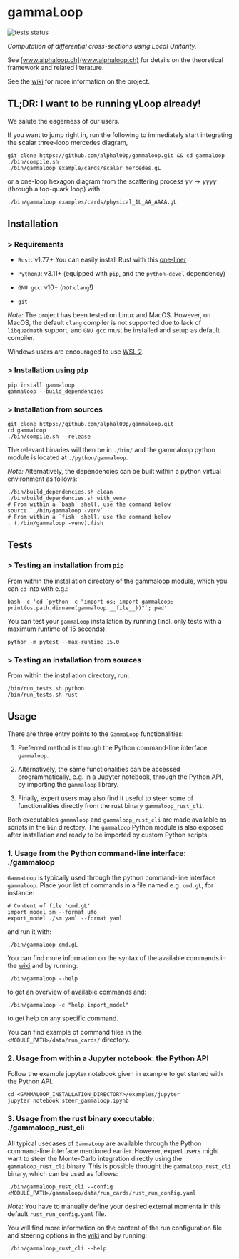 # gammaLoop
![tests status](https://github.com/alphal00p/gammaloop/actions/workflows/gamma_loop_tests.yml/badge.svg?event=push)

*Computation of differential cross-sections using Local Unitarity.*

See [www.alphaloop.ch](www.alphaloop.ch) for details on the theoretical framework and related literature.

See the [wiki](https://wiki.alphaloop.ch/) for more information on the project.

## TL;DR: I want to be running γLoop already!

We salute the eagerness of our users.

If you want to jump right in, run the following to immediately start integrating the scalar three-loop mercedes diagram,

```
git clone https://github.com/alphal00p/gammaloop.git && cd gammaloop
./bin/compile.sh
./bin/gammaloop example/cards/scalar_mercedes.gL
```

or a one-loop hexagon diagram from the scattering process $\gamma \gamma \rightarrow \gamma \gamma \gamma \gamma$ (through a top-quark loop) with:

```
./bin/gammaloop examples/cards/physical_1L_AA_AAAA.gL
```

## Installation

### > Requirements

* `Rust`: v1.77+ You can easily install Rust with this [one-liner](https://www.rust-lang.org/tools/install)

* `Python3`: v3.11+ (equipped with `pip`, and the `python-devel` dependency)

* `GNU gcc`: v10+ (*not* `clang`!)

* `git`

*Note*: The project has been tested on Linux and MacOS. However, on MacOS, the default `clang` compiler is not supported due to lack of `libquadmath` support, and `GNU gcc` must be installed and setup as default compiler.

Windows users are encouraged to use [WSL 2](https://learn.microsoft.com/en-us/windows/wsl/).

### > Installation using `pip`
```
pip install gammaloop
gammaloop --build_dependencies
```

### > Installation from sources
```
git clone https://github.com/alphal00p/gammaloop.git
cd gammaloop
./bin/compile.sh --release
```
The relevant binaries will then be in `./bin/` and the gammaloop python module is located at `./python/gammaloop`.

*Note:* Alternatively, the dependencies can be built within a python virtual environment as follows:

```
./bin/build_dependencies.sh clean
./bin/build_dependencies.sh with_venv
# From within a `bash` shell, use the command below
source `./bin/gammaloop -venv`
# From within a `fish` shell, use the command below
. (./bin/gammaloop -venv).fish
```

## Tests

### > Testing an installation from `pip`

From within the installation directory of the gammaloop module, which you can `cd` into with e.g.:
```
bash -c 'cd `python -c "import os; import gammaloop; print(os.path.dirname(gammaloop.__file__))"`; pwd'
```

You can test your `gammaLoop` installation by running (incl. only tests with a maximum runtime of 15 seconds):
```
python -m pytest --max-runtime 15.0
```

### > Testing an installation from sources

From within the installation directory, run:
```
/bin/run_tests.sh python
/bin/run_tests.sh rust
```

## Usage

There are three entry points to the `GammaLoop` functionalities:

1. Preferred method is through the Python command-line interface `gammaloop`.

2. Alternatively, the same functionalities can be accessed programmatically, e.g. in a Jupyter notebook, through the Python API, by importing the `gammaloop` library.

3. Finally, expert users may also find it useful to steer some of functionalities directly from the rust binary `gammaloop_rust_cli`.

Both executables `gammaloop` and `gammaloop_rust_cli` are made available as scripts in the `bin` directory.
The `gammaloop` Python module is also exposed after installation and ready to be imported by custom Python scripts.

### 1. Usage from the Python command-line interface: ./gammaloop

`GammaLoop` is typically used through the python command-line interface `gammaloop`.
Place your list of commands in a file named e.g. `cmd.gL`, for instance:

```
# Content of file 'cmd.gL'
import_model sm --format ufo
export_model ./sm.yaml --format yaml
```
and run it with:
```
./bin/gammaloop cmd.gL
```
You can find more information on the syntax of the available commands in the [wiki](https://wiki.alphaloop.ch/) and by running:
```
./bin/gammaloop --help
```
to get an overview of available commands and:
```
./bin/gammaloop -c "help import_model"
```
to get help on any specific command.

You can find example of command files in the `<MODULE_PATH>/data/run_cards/` directory.

### 2. Usage from within a Jupyter notebook: the Python API

Follow the example jupyter notebook given in example to get started with the Python API.
```
cd <GAMMALOOP_INSTALLATION_DIRECTORY>/examples/jupyter
jupyter notebook steer_gammaloop.ipynb
``` 

### 3. Usage from the rust binary executable: ./gammaloop_rust_cli

All typical usecases of `GammaLoop` are available through the Python command-line interface mentioned earlier.
However, expert users might want to steer the Monte-Carlo integration directly using the `gammaloop_rust_cli` binary.
This is possible throught the `gammaloop_rust_cli` binary, which can be used as follows:
```
./bin/gammaloop_rust_cli --config <MODULE_PATH>/gammaloop/data/run_cards/rust_run_config.yaml
```
*Note*: You have to manually define your desired external momenta in this default `rust_run_config.yaml` file.

You will find more information on the content of the run configuration file and steering options in the [wiki](https://wiki.alphaloop.ch/) and by running:
```
./bin/gammaloop_rust_cli --help
```
